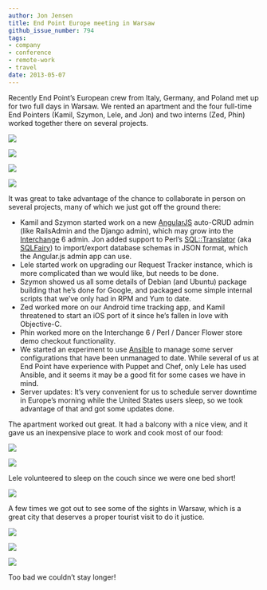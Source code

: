```yaml
---
author: Jon Jensen
title: End Point Europe meeting in Warsaw
github_issue_number: 794
tags:
- company
- conference
- remote-work
- travel
date: 2013-05-07
---
```


Recently End Point’s European crew from Italy, Germany, and Poland met up for two full days in Warsaw. We rented an apartment and the four full-time End Pointers (Kamil, Szymon, Lele, and Jon) and two interns (Zed, Phin) worked together there on several projects.

[<img border="0" src="/blog/2013/05/end-point-europe-meeting-in-warsaw/image-0.jpeg"/>](/blog/2013/05/end-point-europe-meeting-in-warsaw/image-0-big.jpeg)

[<img border="0" src="/blog/2013/05/end-point-europe-meeting-in-warsaw/image-1.jpeg"/>](/blog/2013/05/end-point-europe-meeting-in-warsaw/image-1-big.jpeg)

[<img border="0" src="/blog/2013/05/end-point-europe-meeting-in-warsaw/image-2.jpeg"/>](/blog/2013/05/end-point-europe-meeting-in-warsaw/image-2-big.jpeg)

[<img border="0" src="/blog/2013/05/end-point-europe-meeting-in-warsaw/image-3.jpeg"/>](/blog/2013/05/end-point-europe-meeting-in-warsaw/image-3-big.jpeg)

It was great to take advantage of the chance to collaborate in person on several projects, many of which we just got off the ground there:

- Kamil and Szymon started work on a new [AngularJS](https://angularjs.org/) auto-CRUD admin (like RailsAdmin and the Django admin), which may grow into the [Interchange](http://www.icdevgroup.org/) 6 admin. Jon added support to Perl’s [SQL::Translator](https://metacpan.org/module/FREW/SQL-Translator-0.11016/lib/SQL/Translator.pm) (aka [SQLFairy](http://sqlfairy.sourceforge.net/)) to import/export database schemas in JSON format, which the Angular.js admin app can use.
- Lele started work on upgrading our Request Tracker instance, which is more complicated than we would like, but needs to be done.
- Szymon showed us all some details of Debian (and Ubuntu) package building that he’s done for Google, and packaged some simple internal scripts that we’ve only had in RPM and Yum to date.
- Zed worked more on our Android time tracking app, and Kamil threatened to start an iOS port of it since he’s fallen in love with Objective-C.
- Phin worked more on the Interchange 6 / Perl / Dancer Flower store demo checkout functionality.
- We started an experiment to use [Ansible](http://ansible.cc/) to manage some server configurations that have been unmanaged to date. While several of us at End Point have experience with Puppet and Chef, only Lele has used Ansible, and it seems it may be a good fit for some cases we have in mind.
- Server updates: It’s very convenient for us to schedule server downtime in Europe’s morning while the United States users sleep, so we took advantage of that and got some updates done.

The apartment worked out great. It had a balcony with a nice view, and it gave us an inexpensive place to work and cook most of our food:

[<img border="0" src="/blog/2013/05/end-point-europe-meeting-in-warsaw/image-4.jpeg"/>](/blog/2013/05/end-point-europe-meeting-in-warsaw/image-4-big.jpeg)

[<img border="0" src="/blog/2013/05/end-point-europe-meeting-in-warsaw/image-5.jpeg"/>](/blog/2013/05/end-point-europe-meeting-in-warsaw/image-5-big.jpeg)

Lele volunteered to sleep on the couch since we were one bed short!

[<img border="0" src="/blog/2013/05/end-point-europe-meeting-in-warsaw/image-6.jpeg"/>](/blog/2013/05/end-point-europe-meeting-in-warsaw/image-6-big.jpeg)

A few times we got out to see some of the sights in Warsaw, which is a great city that deserves a proper tourist visit to do it justice.

[<img border="0" src="/blog/2013/05/end-point-europe-meeting-in-warsaw/image-7.jpeg"/>](/blog/2013/05/end-point-europe-meeting-in-warsaw/image-7-big.jpeg)

[<img border="0" src="/blog/2013/05/end-point-europe-meeting-in-warsaw/image-8.jpeg"/>](/blog/2013/05/end-point-europe-meeting-in-warsaw/image-8-big.jpeg)

[<img border="0" src="/blog/2013/05/end-point-europe-meeting-in-warsaw/image-9.jpeg"/>](/blog/2013/05/end-point-europe-meeting-in-warsaw/image-9-big.jpeg)

Too bad we couldn’t stay longer!
